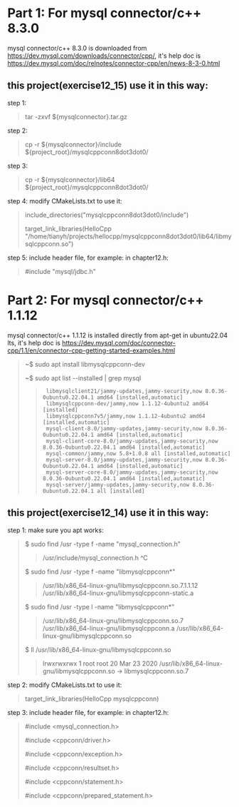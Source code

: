 # Part 1: For mysql connector/c++ 8.3.0 
mysql connector/c++ 8.3.0 is downloaded from https://dev.mysql.com/downloads/connector/cpp/,
it's help doc is https://dev.mysql.com/doc/relnotes/connector-cpp/en/news-8-3-0.html

## this project(exercise12_15) use it in this way:
step 1: 
>    tar -zxvf ${mysqlconnector}.tar.gz

step 2: 
>    cp -r ${mysqlconnector}/include ${project_root}/mysqlcppconn8dot3dot0/

step 3: 
>    cp -r ${mysqlconnector}/lib64 ${project_root}/mysqlcppconn8dot3dot0/

step 4: modify CMakeLists.txt to use it: 
>    include_directories("mysqlcppconn8dot3dot0/include")
>
>    target_link_libraries(HelloCpp "/home/tianyh/projects/hellocpp/mysqlcppconn8dot3dot0/lib64/libmysqlcppconn.so")

step 5: include header file, for example: in chapter12.h:
>    #include "mysql/jdbc.h"


# Part 2: For mysql connector/c++ 1.1.12 
mysql connector/c++ 1.1.12 is installed directly from apt-get in ubuntu22.04 lts,
it's help doc is https://dev.mysql.com/doc/connector-cpp/1.1/en/connector-cpp-getting-started-examples.html
>    ~$ sudo apt install libmysqlcppconn-dev
>
>    ~$ sudo apt list --installed | grep mysql
>>      libmysqlclient21/jammy-updates,jammy-security,now 8.0.36-0ubuntu0.22.04.1 amd64 [installed,automatic]
>>      libmysqlcppconn-dev/jammy,now 1.1.12-4ubuntu2 amd64 [installed]
>>      libmysqlcppconn7v5/jammy,now 1.1.12-4ubuntu2 amd64 [installed,automatic]
>>      mysql-client-8.0/jammy-updates,jammy-security,now 8.0.36-0ubuntu0.22.04.1 amd64 [installed,automatic]
>>      mysql-client-core-8.0/jammy-updates,jammy-security,now 8.0.36-0ubuntu0.22.04.1 amd64 [installed,automatic]
>>      mysql-common/jammy,now 5.8+1.0.8 all [installed,automatic]
>>      mysql-server-8.0/jammy-updates,jammy-security,now 8.0.36-0ubuntu0.22.04.1 amd64 [installed,automatic]
>>      mysql-server-core-8.0/jammy-updates,jammy-security,now 8.0.36-0ubuntu0.22.04.1 amd64 [installed,automatic]
>>      mysql-server/jammy-updates,jammy-security,now 8.0.36-0ubuntu0.22.04.1 all [installed]


## this project(exercise12_14)  use it in this way:
step 1: make sure you apt works:
>    $ sudo find /usr -type f -name "mysql_connection.h"
>>    /usr/include/mysql_connection.h
>    ^C
>
>    $ sudo find /usr -type f -name "libmysqlcppconn*"
>>    /usr/lib/x86_64-linux-gnu/libmysqlcppconn.so.7.1.1.12
>>    /usr/lib/x86_64-linux-gnu/libmysqlcppconn-static.a
>
>    $ sudo find /usr -type l -name "libmysqlcppconn*"
>>    /usr/lib/x86_64-linux-gnu/libmysqlcppconn.so.7
>>    /usr/lib/x86_64-linux-gnu/libmysqlcppconn.a
>>    /usr/lib/x86_64-linux-gnu/libmysqlcppconn.so
>
>    $ ll /usr/lib/x86_64-linux-gnu/libmysqlcppconn.so
>>    lrwxrwxrwx 1 root root 20 Mar 23  2020 /usr/lib/x86_64-linux-gnu/libmysqlcppconn.so -> libmysqlcppconn.so.7

step 2: modify CMakeLists.txt to use it: 
>    target_link_libraries(HelloCpp mysqlcppconn)

step 3: include header file, for example: in chapter12.h:
>  #include <mysql_connection.h>
>
>  #include <cppconn/driver.h>
>
>  #include <cppconn/exception.h>
>
>  #include <cppconn/resultset.h>
>
>  #include <cppconn/statement.h>
>
>  #include <cppconn/prepared_statement.h>
